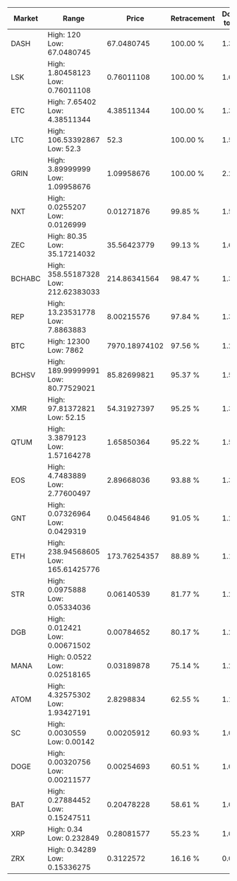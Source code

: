 | Market | Range | Price| Retracement | Doubles to 50% |
| --- | --- | --- | --- | --- |
| DASH | High: 120<br />Low: 67.0480745 | 67.0480745 | 100.00 % | 1.39 |
| LSK | High: 1.80458123<br />Low: 0.76011108 | 0.76011108 | 100.00 % | 1.69 |
| ETC | High: 7.65402<br />Low: 4.38511344 | 4.38511344 | 100.00 % | 1.37 |
| LTC | High: 106.53392867<br />Low: 52.3 | 52.3 | 100.00 % | 1.52 |
| GRIN | High: 3.89999999<br />Low: 1.09958676 | 1.09958676 | 100.00 % | 2.27 |
| NXT | High: 0.0255207<br />Low: 0.0126999 | 0.01271876 | 99.85 % | 1.50 |
| ZEC | High: 80.35<br />Low: 35.17214032 | 35.56423779 | 99.13 % | 1.62 |
| BCHABC | High: 358.55187328<br />Low: 212.62383033 | 214.86341564 | 98.47 % | 1.33 |
| REP | High: 13.23531778<br />Low: 7.8863883 | 8.00215576 | 97.84 % | 1.32 |
| BTC | High: 12300<br />Low: 7862 | 7970.18974102 | 97.56 % | 1.26 |
| BCHSV | High: 189.99999991<br />Low: 80.77529021 | 85.82699821 | 95.37 % | 1.58 |
| XMR | High: 97.81372821<br />Low: 52.15 | 54.31927397 | 95.25 % | 1.38 |
| QTUM | High: 3.3879123<br />Low: 1.57164278 | 1.65850364 | 95.22 % | 1.50 |
| EOS | High: 4.7483889<br />Low: 2.77600497 | 2.89668036 | 93.88 % | 1.30 |
| GNT | High: 0.07326964<br />Low: 0.0429319 | 0.04564846 | 91.05 % | 1.27 |
| ETH | High: 238.94568605<br />Low: 165.61425776 | 173.76254357 | 88.89 % | 1.16 |
| STR | High: 0.0975888<br />Low: 0.05334036 | 0.06140539 | 81.77 % | 1.23 |
| DGB | High: 0.012421<br />Low: 0.00671502 | 0.00784652 | 80.17 % | 1.22 |
| MANA | High: 0.0522<br />Low: 0.02518165 | 0.03189878 | 75.14 % | 1.21 |
| ATOM | High: 4.32575302<br />Low: 1.93427191 | 2.8298834 | 62.55 % | 1.11 |
| SC | High: 0.0030559<br />Low: 0.00142 | 0.00205912 | 60.93 % | 1.09 |
| DOGE | High: 0.00320756<br />Low: 0.00211577 | 0.00254693 | 60.51 % | 1.05 |
| BAT | High: 0.27884452<br />Low: 0.15247511 | 0.20478228 | 58.61 % | 1.05 |
| XRP | High: 0.34<br />Low: 0.232849 | 0.28081577 | 55.23 % | 1.02 |
| ZRX | High: 0.34289<br />Low: 0.15336275 | 0.3122572 | 16.16 % | 0.00 |
